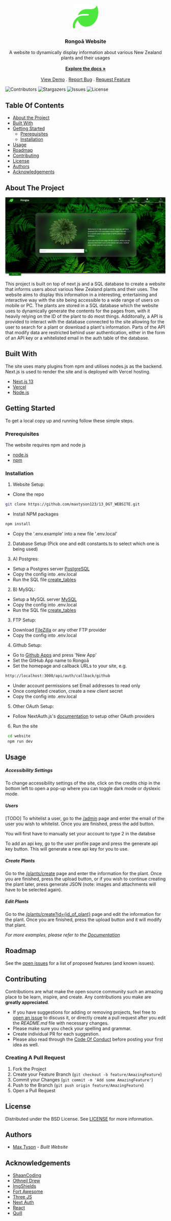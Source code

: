 <br/>
<p align="center">
  <a href="https://github.com/maxtyson123/13_DGT_WEBSITE">
    <img src="/website/public/media/images/logo.svg" alt="Logo" width="80" height="80">
  </a>

<h3 align="center">Rongoā Website</h3>

  <p align="center">
    A website to dynamically display information about various New Zealand  plants and their usages
    <br/>
    <br/>
    <a href="https://maxtyson123.github.io/13_DGT_WEBSITE/doc/code"><strong>Explore the docs »</strong></a>
    <br/>
    <br/>
    <a href="https://13-dgt-website.vercel.app/">View Demo</a>
    .
    <a href="https://github.com/maxtyson123/13_DGT_WEBSITE/issues">Report Bug</a>
    .
    <a href="https://github.com/maxtyson123/13_DGT_WEBSITE/issues">Request Feature</a>
  </p>
</p>

![Contributors](https://img.shields.io/github/contributors/maxtyson123/13_DGT_WEBSITE?color=dark-green) ![Stargazers](https://img.shields.io/github/stars/maxtyson123/13_DGT_WEBSITE?color=dark-green) ![Issues](https://img.shields.io/github/issues/maxtyson123/13_DGT_WEBSITE) ![License](https://img.shields.io/github/license/maxtyson123/13_DGT_WEBSITE?color=dark-green)

## Table Of Contents

* [About the Project](#about-the-project)
* [Built With](#built-with)
* [Getting Started](#getting-started)
  * [Prerequisites](#prerequisites)
  * [Installation](#installation)
* [Usage](#usage)
* [Roadmap](#roadmap)
* [Contributing](#contributing)
* [License](#license)
* [Authors](#authors)
* [Acknowledgements](#acknowledgements)

## About The Project

![Screen Shot](doc/screenshots/about.png)

This project is built on top of next js and a SQL database to create a website that informs users about various New Zealand plants and their uses. The website aims to display this information in a interesting, entertaining and interactive way with the site being accessible to a wide range of users on mobile or PC. The plants are stored in a SQL database which the website uses to dynamically generate the contents for the pages from, with it heavily relying on the ID of the plant to do most things. Additonally,  a API is provided to interact with the database connected to the site allowing for the user to search for a plant or download a plant's information. Parts of the API that modify data are restricted behind user authentication, either in the form of an API key or a whitelisted email in the auth table of the database.

## Built With

The site uses many plugins from npm and utilises nodes.js as the backend. Next.js is used to render the site and is deployed with Vercel hosting.

* [Next.js 13](https://nextjs.org/)
* [Vercel](https://vercel.com/)
* [Node.js](https://nodejs.org/en)

## Getting Started


To get a local copy up and running follow these simple steps.

### Prerequisites

The website requires npm and node js

* [node.js](https://nodejs.org/en)
* [npm](https://docs.npmjs.com/downloading-and-installing-node-js-and-npm)

### Installation

1. Website Setup:
* Clone the repo
```sh
git clone https://github.com/maxtyson123/13_DGT_WEBSITE.git
```
* Install NPM packages
```sh
npm install
```
* Copy the '.env.example' into a new file '.env.local'
2. Database Setup (Pick one and edit constants.ts to select which one is being used)

2. A) Postgres:
* Setup a Postgres server [PostgreSQL](https://www.postgresql.org/)
* Copy the config into .env.local
* Run the SQL file [create_tables](server/postgres_sql/create_tables.sql)

2. B) MySQL:
* Setup a MySQL server [MySQL](https://www.mysql.com/)
* Copy the config into .env.local
* Run the SQL file [create_tables](server/my_sql/create_tables.sql)

3. FTP Setup:
* Download [FileZilla](https://filezilla-project.org/download.php) or any other FTP provider
* Copy the config into .env.local

4. Github Setup:
* Go to [Github Apps](https://github.com/settings/apps) and press 'New App'
* Set the GitHub App name to Rongoā
* Set the homepage and callback URLs to your site, e.g.
```sh
http://localhost:3000/api/auth/callback/github
```
* Under account permissions set Email addresses to read only
* Once completed creation, create a new client secret
* Copy the config into .env.local
5. Other OAuth Setup:
* Follow NextAuth.js's [documentation](https://next-auth.js.org/configuration/providers/oauth) to setup other OAuth providers
6. Run the site
```sh
 cd website
 npm run dev
```

## Usage

##### Accessibility Settings
To change accessibility settings of the site, click on the credits chip in the bottom left to open a pop-up where you can toggle dark mode or dyslexic mode.

##### Users

[TODO] To whitelist a user, go to the [/admin](https://13-dgt-website.vercel.app/admin) page and enter the email of the user you wish to whitelist. Once you are finished, press the add button.

You will first have to manually set your account to type 2 in the databse

To add an api key, go to the user profile page and press the generate api key button. This will generate a new api key for you to use.

##### Create Plants
Go to the [/plants/create](https://13-dgt-website.vercel.app/plants/create) page and enter the information for the plant. Once you are finished, press the upload button, or if you wish to continue creating the plant later, press generate JSON (note: images and attachments will have to be selected again).

##### Edit Plants
Go to the [/plants/create?id={id_of_plant}](https://13-dgt-website.vercel.app/plants/create) page and edit the information for the plant. Once you are finished, press the upload button and it will modify that plant.


_For more examples, please refer to the [Documentation](https://maxtyson123.github.io/13_DGT_WEBSITE)_

## Roadmap

See the [open issues](https://github.com/maxtyson123/13_DGT_WEBSITE/issues) for a list of proposed features (and known issues).

## Contributing

Contributions are what make the open source community such an amazing place to be learn, inspire, and create. Any contributions you make are **greatly appreciated**.
* If you have suggestions for adding or removing projects, feel free to [open an issue](https://github.com/maxtyson123/13_DGT_WEBSITE/issues/new) to discuss it, or directly create a pull request after you edit the *README.md* file with necessary changes.
* Please make sure you check your spelling and grammar.
* Create individual PR for each suggestion.
* Please also read through the [Code Of Conduct](https://github.com/maxtyson123/13_DGT_WEBSITE/blob/main/CODE_OF_CONDUCT.md) before posting your first idea as well.

### Creating A Pull Request

1. Fork the Project
2. Create your Feature Branch (`git checkout -b feature/AmazingFeature`)
3. Commit your Changes (`git commit -m 'Add some AmazingFeature'`)
4. Push to the Branch (`git push origin feature/AmazingFeature`)
5. Open a Pull Request

## License

Distributed under the BSD License. See [LICENSE](https://github.com/maxtyson123/13_DGT_WEBSITE/blob/main/LICENSE) for more information.

## Authors

* [Max Tyson](https://github.com/maxtyson123/) - *Built Website*

## Acknowledgements

* [ShaanCoding](https://github.com/ShaanCoding/)
* [Othneil Drew](https://github.com/othneildrew/Best-README-Template)
* [ImgShields](https://shields.io/)
* [Fort Awesome](https://www.npmjs.com/package/@fortawesome/free-solid-svg-icons)
* [Three JS](https://www.npmjs.com/package/@react-three/fiber)
* [Next Auth](https://www.npmjs.com/package/next-auth)
* [React](https://github.com/facebook/react)
* [Quill](https://quilljs.com/)
